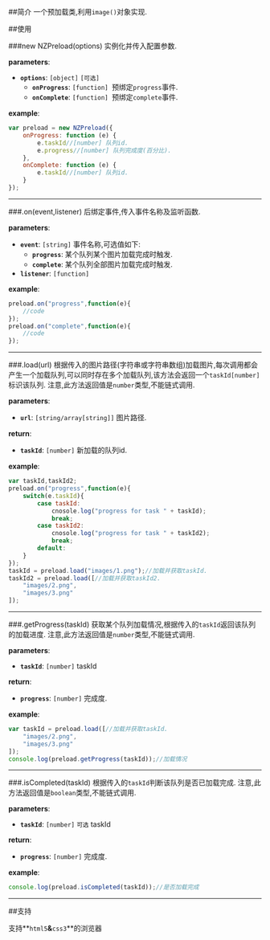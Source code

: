 ##简介
一个预加载类,利用`image()`对象实现.

##使用

###new NZPreload(options)
实例化并传入配置参数.

**parameters**:
- **`options`**: `[object]` `[可选]`
  - **`onProgress`**: `[function] `预绑定`progress`事件.
  - **`onComplete`**: `[function] `预绑定`complete`事件.

**example**:
```javascript
var preload = new NZPreload({
    onProgress: function (e) {
        e.taskId//[number] 队列id.
        e.progress//[number] 队列完成度(百分比).
    },
    onComplete: function (e) {
        e.taskId//[number] 队列id.
    }
});
```
---
###.on(event,listener)
后绑定事件,传入事件名称及监听函数.

**parameters**:
- **`event`**: `[string]` 事件名称,可选值如下:
  - **`progress`**: 某个队列某个图片加载完成时触发.
  - **`complete`**: 某个队列全部图片加载完成时触发.
- **`listener`**: `[function]`

**example**:

```javascript
preload.on("progress",function(e){
    //code
});
preload.on("complete",function(e){
    //code
});
```
---

###.load(url)
根据传入的图片路径(字符串或字符串数组)加载图片,每次调用都会产生一个加载队列,可以同时存在多个加载队列,该方法会返回一个`taskId[number]`标识该队列.
注意,此方法返回值是`number`类型,不能链式调用.

**parameters**:
- **`url`**: `[string/array[string]]` 图片路径.

**return**:
- **`taskId`**: `[number]` 新加载的队列id.

**example**:
```javascript
var taskId,taskId2;
preload.on("progress",function(e){
    switch(e.taskId){
        case taskId:
            cnosole.log("progress for task " + taskId);
            break;
        case taskId2:
            cnosole.log("progress for task " + taskId2);
            break;
        default:
    }
});
taskId = preload.load("images/1.png");//加载并获取taskId.
taskId2 = preload.load([//加载并获取taskId2.
    "images/2.png",
    "images/3.png"
]);
```

---

###.getProgress(taskId)
获取某个队列加载情况,根据传入的`taskId`返回该队列的加载进度.
注意,此方法返回值是`number`类型,不能链式调用.

**parameters**:
- **`taskId`**: `[number]` taskId

**return**:
- **`progress`**: `[number]` 完成度.

**example**:
```javascript
var taskId = preload.load([//加载并获取taskId.
    "images/2.png",
    "images/3.png"
]);
console.log(preload.getProgress(taskId));//加载情况
```
---

###.isCompleted(taskId)
根据传入的`taskId`判断该队列是否已加载完成.
注意,此方法返回值是`boolean`类型,不能链式调用.

**parameters**:
- **`taskId`**: `[number]` `可选` taskId

**return**:
- **`progress`**: `[number]` 完成度.

**example**:
```javascript
console.log(preload.isCompleted(taskId));//是否加载完成
```
---


##支持

支持**`html5`**&**`css3`**的浏览器